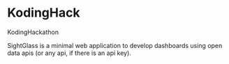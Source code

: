 # KodingHack


KodingHackathon


SightGlass is a minimal web application to develop dashboards using open data apis (or any api, if there is an api key).
